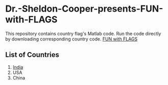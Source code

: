 # Dr.-Sheldon-Cooper-presents-FUN-with-FLAGS
This repository contains country flag's Matlab code. Run the code directly by downloading corresponding country code.
[FUN with FLAGS](sheldon.jpg)
## List of Countries
   1. [India](india.m)
   2. USA
   3. China

